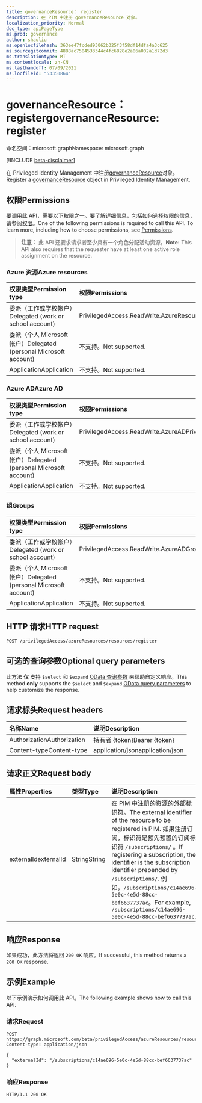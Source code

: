 ```yaml
---
title: governanceResource： register
description: 在 PIM 中注册 governanceResource 对象。
localization_priority: Normal
doc_type: apiPageType
ms.prod: governance
author: shauliu
ms.openlocfilehash: 363ee47fcded93062b325f3f58df14dfa4a3c625
ms.sourcegitcommit: 4888ac7504533344c4fc6828e2a06a002a1d72d3
ms.translationtype: MT
ms.contentlocale: zh-CN
ms.lasthandoff: 07/09/2021
ms.locfileid: "53350864"
---
```

# <a name="governanceresource-register"></a><span data-ttu-id="6f6c4-103">governanceResource： register</span><span class="sxs-lookup"><span data-stu-id="6f6c4-103">governanceResource: register</span></span>

<span data-ttu-id="6f6c4-104">命名空间：microsoft.graph</span><span class="sxs-lookup"><span data-stu-id="6f6c4-104">Namespace: microsoft.graph</span></span>

[!INCLUDE [beta-disclaimer](../../includes/beta-disclaimer.md)]

<span data-ttu-id="6f6c4-105">在 Privileged Identity Management 中注册[governanceResource](../resources/governanceresource.md)对象。</span><span class="sxs-lookup"><span data-stu-id="6f6c4-105">Register a [governanceResource](../resources/governanceresource.md) object in Privileged Identity Management.</span></span>

## <a name="permissions"></a><span data-ttu-id="6f6c4-106">权限</span><span class="sxs-lookup"><span data-stu-id="6f6c4-106">Permissions</span></span>

<span data-ttu-id="6f6c4-p101">要调用此 API，需要以下权限之一。要了解详细信息，包括如何选择权限的信息，请参阅[权限](/graph/permissions-reference#privileged-access-permissions)。</span><span class="sxs-lookup"><span data-stu-id="6f6c4-p101">One of the following permissions is required to call this API. To learn more, including how to choose permissions, see [Permissions](/graph/permissions-reference#privileged-access-permissions).</span></span>

><span data-ttu-id="6f6c4-109">**注意：** 此 API 还要求请求者至少具有一个角色分配活动资源。</span><span class="sxs-lookup"><span data-stu-id="6f6c4-109">**Note:** This API also requires that the requester have at least one active role assignment on the resource.</span></span>

### <a name="azure-resources"></a><span data-ttu-id="6f6c4-110">Azure 资源</span><span class="sxs-lookup"><span data-stu-id="6f6c4-110">Azure resources</span></span>

| <span data-ttu-id="6f6c4-111">权限类型</span><span class="sxs-lookup"><span data-stu-id="6f6c4-111">Permission type</span></span> | <span data-ttu-id="6f6c4-112">权限</span><span class="sxs-lookup"><span data-stu-id="6f6c4-112">Permissions</span></span> |
|:--------------- |:----------- |
| <span data-ttu-id="6f6c4-113">委派（工作或学校帐户）</span><span class="sxs-lookup"><span data-stu-id="6f6c4-113">Delegated (work or school account)</span></span> | <span data-ttu-id="6f6c4-114">PrivilegedAccess.ReadWrite.AzureResources</span><span class="sxs-lookup"><span data-stu-id="6f6c4-114">PrivilegedAccess.ReadWrite.AzureResources</span></span> |
| <span data-ttu-id="6f6c4-115">委派（个人 Microsoft 帐户）</span><span class="sxs-lookup"><span data-stu-id="6f6c4-115">Delegated (personal Microsoft account)</span></span> | <span data-ttu-id="6f6c4-116">不支持。</span><span class="sxs-lookup"><span data-stu-id="6f6c4-116">Not supported.</span></span> |
| <span data-ttu-id="6f6c4-117">Application</span><span class="sxs-lookup"><span data-stu-id="6f6c4-117">Application</span></span> | <span data-ttu-id="6f6c4-118">不支持。</span><span class="sxs-lookup"><span data-stu-id="6f6c4-118">Not supported.</span></span> |

### <a name="azure-ad"></a><span data-ttu-id="6f6c4-119">Azure AD</span><span class="sxs-lookup"><span data-stu-id="6f6c4-119">Azure AD</span></span>

| <span data-ttu-id="6f6c4-120">权限类型</span><span class="sxs-lookup"><span data-stu-id="6f6c4-120">Permission type</span></span> | <span data-ttu-id="6f6c4-121">权限</span><span class="sxs-lookup"><span data-stu-id="6f6c4-121">Permissions</span></span> |
|:--------------- |:----------- |
| <span data-ttu-id="6f6c4-122">委派（工作或学校帐户）</span><span class="sxs-lookup"><span data-stu-id="6f6c4-122">Delegated (work or school account)</span></span> | <span data-ttu-id="6f6c4-123">PrivilegedAccess.ReadWrite.AzureAD</span><span class="sxs-lookup"><span data-stu-id="6f6c4-123">PrivilegedAccess.ReadWrite.AzureAD</span></span> |
| <span data-ttu-id="6f6c4-124">委派（个人 Microsoft 帐户）</span><span class="sxs-lookup"><span data-stu-id="6f6c4-124">Delegated (personal Microsoft account)</span></span> | <span data-ttu-id="6f6c4-125">不支持。</span><span class="sxs-lookup"><span data-stu-id="6f6c4-125">Not supported.</span></span> |
| <span data-ttu-id="6f6c4-126">Application</span><span class="sxs-lookup"><span data-stu-id="6f6c4-126">Application</span></span> | <span data-ttu-id="6f6c4-127">不支持。</span><span class="sxs-lookup"><span data-stu-id="6f6c4-127">Not supported.</span></span> |

### <a name="groups"></a><span data-ttu-id="6f6c4-128">组</span><span class="sxs-lookup"><span data-stu-id="6f6c4-128">Groups</span></span>

|<span data-ttu-id="6f6c4-129">权限类型</span><span class="sxs-lookup"><span data-stu-id="6f6c4-129">Permission type</span></span> | <span data-ttu-id="6f6c4-130">权限</span><span class="sxs-lookup"><span data-stu-id="6f6c4-130">Permissions</span></span> |
|:-------------- |:----------- |
| <span data-ttu-id="6f6c4-131">委派（工作或学校帐户）</span><span class="sxs-lookup"><span data-stu-id="6f6c4-131">Delegated (work or school account)</span></span> | <span data-ttu-id="6f6c4-132">PrivilegedAccess.ReadWrite.AzureADGroup</span><span class="sxs-lookup"><span data-stu-id="6f6c4-132">PrivilegedAccess.ReadWrite.AzureADGroup</span></span> |
| <span data-ttu-id="6f6c4-133">委派（个人 Microsoft 帐户）</span><span class="sxs-lookup"><span data-stu-id="6f6c4-133">Delegated (personal Microsoft account)</span></span> | <span data-ttu-id="6f6c4-134">不支持。</span><span class="sxs-lookup"><span data-stu-id="6f6c4-134">Not supported.</span></span> |
| <span data-ttu-id="6f6c4-135">Application</span><span class="sxs-lookup"><span data-stu-id="6f6c4-135">Application</span></span> | <span data-ttu-id="6f6c4-136">不支持。</span><span class="sxs-lookup"><span data-stu-id="6f6c4-136">Not supported.</span></span> |

## <a name="http-request"></a><span data-ttu-id="6f6c4-137">HTTP 请求</span><span class="sxs-lookup"><span data-stu-id="6f6c4-137">HTTP request</span></span>

<!-- { "blockType": "ignored" } -->
```http
POST /privilegedAccess/azureResources/resources/register
```

## <a name="optional-query-parameters"></a><span data-ttu-id="6f6c4-138">可选的查询参数</span><span class="sxs-lookup"><span data-stu-id="6f6c4-138">Optional query parameters</span></span>

<span data-ttu-id="6f6c4-139">此方法 **仅** 支持 `$select` 和 `$expand` [OData 查询参数](/graph/query-parameters) 来帮助自定义响应。</span><span class="sxs-lookup"><span data-stu-id="6f6c4-139">This method **only** supports the `$select` and `$expand` [OData query parameters](/graph/query-parameters) to help customize the response.</span></span>

## <a name="request-headers"></a><span data-ttu-id="6f6c4-140">请求标头</span><span class="sxs-lookup"><span data-stu-id="6f6c4-140">Request headers</span></span>

| <span data-ttu-id="6f6c4-141">名称</span><span class="sxs-lookup"><span data-stu-id="6f6c4-141">Name</span></span> | <span data-ttu-id="6f6c4-142">说明</span><span class="sxs-lookup"><span data-stu-id="6f6c4-142">Description</span></span> |
|:---- |:----------- |
| <span data-ttu-id="6f6c4-143">Authorization</span><span class="sxs-lookup"><span data-stu-id="6f6c4-143">Authorization</span></span> | <span data-ttu-id="6f6c4-144">持有者 {token}</span><span class="sxs-lookup"><span data-stu-id="6f6c4-144">Bearer {token}</span></span> |
| <span data-ttu-id="6f6c4-145">Content-type</span><span class="sxs-lookup"><span data-stu-id="6f6c4-145">Content-type</span></span> | <span data-ttu-id="6f6c4-146">application/json</span><span class="sxs-lookup"><span data-stu-id="6f6c4-146">application/json</span></span> |

## <a name="request-body"></a><span data-ttu-id="6f6c4-147">请求正文</span><span class="sxs-lookup"><span data-stu-id="6f6c4-147">Request body</span></span>

| <span data-ttu-id="6f6c4-148">属性</span><span class="sxs-lookup"><span data-stu-id="6f6c4-148">Properties</span></span> | <span data-ttu-id="6f6c4-149">类型</span><span class="sxs-lookup"><span data-stu-id="6f6c4-149">Type</span></span> | <span data-ttu-id="6f6c4-150">说明</span><span class="sxs-lookup"><span data-stu-id="6f6c4-150">Description</span></span> |
|:---------- |:---- |:----------- |
| <span data-ttu-id="6f6c4-151">externalId</span><span class="sxs-lookup"><span data-stu-id="6f6c4-151">externalId</span></span> | <span data-ttu-id="6f6c4-152">String</span><span class="sxs-lookup"><span data-stu-id="6f6c4-152">String</span></span> | <span data-ttu-id="6f6c4-153">在 PIM 中注册的资源的外部标识符。</span><span class="sxs-lookup"><span data-stu-id="6f6c4-153">The external identifier of the resource to be registered in PIM.</span></span> <span data-ttu-id="6f6c4-154">如果注册订阅，标识符是预先预置的订阅标识符 `/subscriptions/` 。</span><span class="sxs-lookup"><span data-stu-id="6f6c4-154">If registering a subscription, the identifier is the subscription identifier prepended by `/subscriptions/`.</span></span> <span data-ttu-id="6f6c4-155">例如，`/subscriptions/c14ae696-5e0c-4e5d-88cc-bef6637737ac`。</span><span class="sxs-lookup"><span data-stu-id="6f6c4-155">For example, `/subscriptions/c14ae696-5e0c-4e5d-88cc-bef6637737ac`.</span></span> |

## <a name="response"></a><span data-ttu-id="6f6c4-156">响应</span><span class="sxs-lookup"><span data-stu-id="6f6c4-156">Response</span></span>

<span data-ttu-id="6f6c4-157">如果成功，此方法将返回 `200 OK` 响应。</span><span class="sxs-lookup"><span data-stu-id="6f6c4-157">If successful, this method returns a `200 OK` response.</span></span>

## <a name="example"></a><span data-ttu-id="6f6c4-158">示例</span><span class="sxs-lookup"><span data-stu-id="6f6c4-158">Example</span></span>

<span data-ttu-id="6f6c4-159">以下示例演示如何调用此 API。</span><span class="sxs-lookup"><span data-stu-id="6f6c4-159">The following example shows how to call this API.</span></span>
<!-- {
  "blockType": "request",
  "name": "get_governanceresource"
}-->
### <a name="request"></a><span data-ttu-id="6f6c4-160">请求</span><span class="sxs-lookup"><span data-stu-id="6f6c4-160">Request</span></span>
```http
POST https://graph.microsoft.com/beta/privilegedAccess/azureResources/resources/register
Content-type: application/json

{
  "externalId": "/subscriptions/c14ae696-5e0c-4e5d-88cc-bef6637737ac"
}
```
### <a name="response"></a><span data-ttu-id="6f6c4-161">响应</span><span class="sxs-lookup"><span data-stu-id="6f6c4-161">Response</span></span>
<!-- {
  "blockType": "response",
  "truncated": false,
  "@odata.type": "microsoft.graph.governanceResource"
} -->
```http
HTTP/1.1 200 OK
```

<!-- uuid: 8fcb5dbc-d5aa-4681-8e31-b001d5168d79
2015-10-25 14:57:30 UTC -->
<!--
{
  "type": "#page.annotation",
  "description": "Register governanceResource",
  "keywords": "",
  "section": "documentation",
  "tocPath": "",
  "suppressions": []
}
-->


